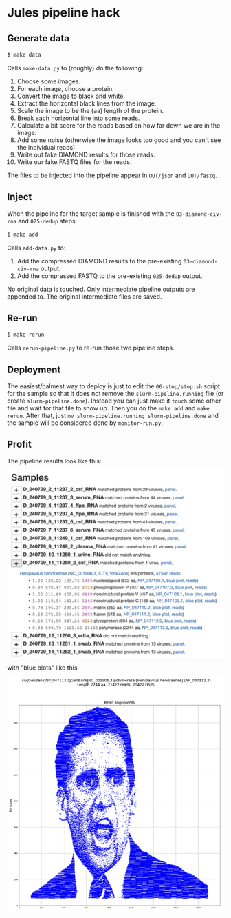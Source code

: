 # Jules pipeline hack

## Generate data

```sh
$ make data
```

Calls `make-data.py` to (roughly) do the following:

1. Choose some images.
1. For each image, choose a protein.
1. Convert the image to black and white.
1. Extract the horizontal black lines from the image.
1. Scale the image to be the (aa) length of the protein.
1. Break each horizontal line into some reads.
1. Calculate a bit score for the reads based on how far down we are in the image.
1. Add some noise (otherwise the image looks too good and you can't see the individual reads).
1. Write out fake DIAMOND results for those reads.
1. Write our fake FASTQ files for the reads.

The files to be injected into the pipeline appear in `OUT/json` and
`OUT/fastq`.

## Inject

When the pipeline for the target sample is finished with the
`03-diamond-civ-rna` and `025-dedup` steps:

```sh
$ make add
```

Calls `add-data.py` to:

1. Add the compressed DIAMOND results to the pre-existing `03-diamond-civ-rna` output.
1. Add the compressed FASTQ to the pre-existing `025-dedup` output.

No original data is touched. Only intermediate pipeline outputs are appended
to. The original intermediate files are saved.

## Re-run

```sh
$ make rerun
```

Calls `rerun-pipeline.py` to re-run those two pipeline steps.

## Deployment

The easiest/calmest way to deploy is just to edit the `06-stop/stop.sh`
script for the sample so that it does not remove the `slurm-pipeline.running`
file (or create `slurm-pipeline.done`). Instead you can just make it `touch`
some other file and wait for that file to show up. Then you do the `make add`
and `make rerun`. After that, just `mv slurm-pipeline.running
slurm-pipeline.done` and the sample will be considered done by
`monitor-run.py`.

## Profit

The pipeline results look like this:

<a href="hendra-results.png"><img src="hendra-results.png" width="900"/></a>

with "blue plots" like this

<a href="Michael-J-Scott-reads.png"><img src="Michael-J-Scott-reads.png" width="900"/></a>
